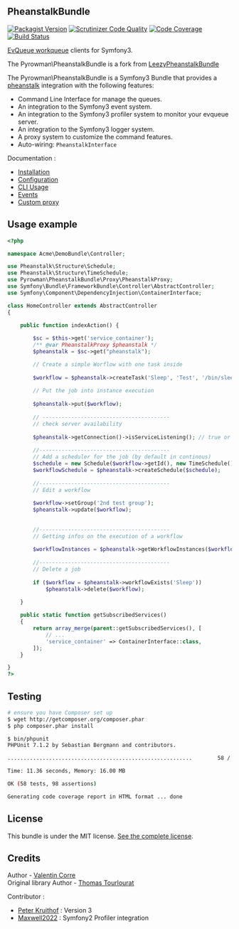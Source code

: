 ## PheanstalkBundle

[![Packagist Version](https://img.shields.io/packagist/v/pyrowman/pheanstalk-bundle)](https://packagist.org/packages/pyrowman/pheanstalk-bundle)
[![Scrutinizer Code Quality](https://scrutinizer-ci.com/g/PyRowMan/pheanstalk-bundle/badges/quality-score.png?b=master)](https://scrutinizer-ci.com/g/PyRowMan/pheanstalk-bundle/?branch=master)
[![Code Coverage](https://scrutinizer-ci.com/g/PyRowMan/pheanstalk-bundle/badges/coverage.png?b=master)](https://scrutinizer-ci.com/g/PyRowMan/pheanstalk-bundle/?branch=master)
[![Build Status](https://travis-ci.org/PyRowMan/pheanstalk-bundle.svg?branch=master)](https://travis-ci.org/PyRowMan/pheanstalk-bundle)

[EvQueue workqueue](http://www.evqueue.net/) clients for Symfony3.

The Pyrowman\PheanstalkBundle is a fork from [LeezyPheanstalkBundle](https://github.com/armetiz/LeezyPheanstalkBundle) 

The Pyrowman\PheanstalkBundle is a Symfony3 Bundle that provides a [pheanstalk](https://github.com/pyrowman/pheanstalk) integration with the following features:
* Command Line Interface for manage the queues.
* An integration to the Symfony3 event system.
* An integration to the Symfony3 profiler system to monitor your evqueue server.
* An integration to the Symfony3 logger system.
* A proxy system to customize the command features.
* Auto-wiring: `PheanstalkInterface`


Documentation :
- [Installation](https://github.com/PyRowMan/pheanstalk-bundle/blob/master/src/Resources/doc/1-installation.md)
- [Configuration](https://github.com/PyRowMan/pheanstalk-bundle/blob/master/src/Resources/doc/2-configuration.md)
- [CLI Usage](https://github.com/PyRowMan/pheanstalk-bundle/blob/master/src/Resources/doc/3-cli.md)
- [Events](https://github.com/PyRowMan/pheanstalk-bundle/blob/master/src/Resources/doc/4-events.md)
- [Custom proxy](https://github.com/PyRowMan/pheanstalk-bundle/blob/master/src/Resources/doc/5-custom-proxy.md)

## Usage example

```php
<?php

namespace Acme\DemoBundle\Controller;

use Pheanstalk\Structure\Schedule;
use Pheanstalk\Structure\TimeSchedule;
use Pyrowman\PheanstalkBundle\Proxy\PheanstalkProxy;
use Symfony\Bundle\FrameworkBundle\Controller\AbstractController;
use Symfony\Component\DependencyInjection\ContainerInterface;

class HomeController extends AbstractController 
{

    public function indexAction() {
        
        $sc = $this->get('service_container');
        /** @var PheanstalkProxy $pheanstalk */
        $pheanstalk = $sc->get("pheanstalk");

        // Create a simple Worflow with one task inside
        
        $workflow = $pheanstalk->createTask('Sleep', 'Test', '/bin/sleep 80');
        
        // Put the job into instance execution
        
        $pheanstalk->put($workflow);
        
        // ----------------------------------------
        // check server availability
        
        $pheanstalk->getConnection()->isServiceListening(); // true or false
        
        //-----------------------------------------
        // Add a scheduler for the job (by default in continous)
        $schedule = new Schedule($workflow->getId(), new TimeSchedule());
        $workflowSchedule = $pheanstalk->createSchedule($schedule);
        
        //-----------------------------------------
        // Edit a workflow
        
        $workflow->setGroup('2nd test group');
        $pheanstalk->update($workflow);
        
        
        //-----------------------------------------
        // Getting infos on the execution of a workflow
        
        $workflowInstances = $pheanstalk->getWorkflowInstances($workflow);
        
        //-----------------------------------------
        // Delete a job 
        
        if ($workflow = $pheanstalk->workflowExists('Sleep'))
            $pheanstalk->delete($workflow);

    }
    
    public static function getSubscribedServices()
    {
        return array_merge(parent::getSubscribedServices(), [
            // ...
            'service_container' => ContainerInterface::class,
        ]);
    }

}
?>
```

## Testing

```bash
# ensure you have Composer set up
$ wget http://getcomposer.org/composer.phar
$ php composer.phar install

$ bin/phpunit 
PHPUnit 7.1.2 by Sebastian Bergmann and contributors.

..........................................................        58 / 58 (100%)

Time: 11.36 seconds, Memory: 16.00 MB

OK (58 tests, 98 assertions)

Generating code coverage report in HTML format ... done

```

## License

This bundle is under the MIT license. [See the complete license](http://www.opensource.org/licenses/mit-license.php).

## Credits
Author - [Valentin Corre](http://broken.fr)  
Original library Author - [Thomas Tourlourat](http://www.armetiz.info)

Contributor :
* [Peter Kruithof](https://github.com/pkruithof) : Version 3
* [Maxwell2022](https://github.com/Maxwell2022) : Symfony2 Profiler integration
